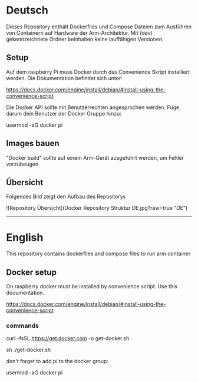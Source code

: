 # Deutsch
Dieses Repository enthält Dockerfiles und Compose Dateien zum Ausführen von Containern auf Hardware der Arm-Architektur.
Mit (dev) gekennzeichnete Ordner beinhalten keine lauffähigen Versionen.

## Setup
Auf dem raspberry Pi muss Docker durch das Convenience Skript installiert werden. Die Dokumentation befindet sich unter:

https://docs.docker.com/engine/install/debian/#install-using-the-convenience-script

Die Docker API sollte mit Benutzerrechten angesprochen werden. Füge darum dein Benutzer der Docker Gruppe hinzu:

usermod -aG docker pi

## Images bauen
"Docker build" sollte auf einem Arm-Gerät ausgeführt werden, um Fehler vorzubeugen.


## Übersicht
Folgendes Bild zeigt den Aufbau des Repositorys

![Repository Übersicht](Docker Repository Struktur DE.jpg?raw=true "DE")

---

# English
This repository contains dockerfiles and compose files to run arm container

## Docker setup
On raspberry docker must be installed by convenience script. Use this documentation.

https://docs.docker.com/engine/install/debian/#install-using-the-convenience-script

### commands
curl -fsSL https://get.docker.com -o get-docker.sh

sh ./get-docker.sh


don't forget to add pi to the docker group:

usermod -aG docker pi



